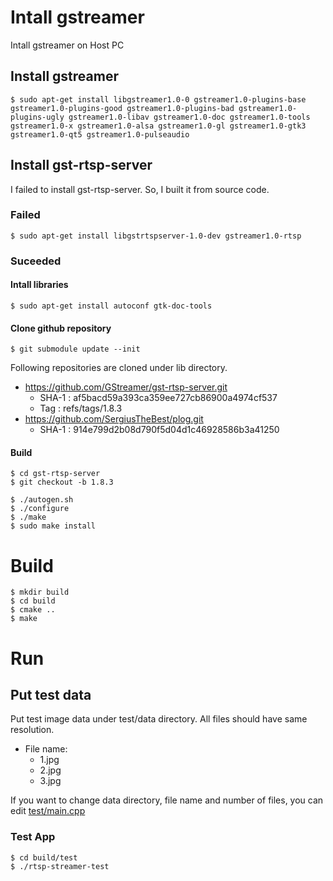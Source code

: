 # Intall gstreamer
Intall gstreamer on Host PC

## Install gstreamer
```
$ sudo apt-get install libgstreamer1.0-0 gstreamer1.0-plugins-base gstreamer1.0-plugins-good gstreamer1.0-plugins-bad gstreamer1.0-plugins-ugly gstreamer1.0-libav gstreamer1.0-doc gstreamer1.0-tools gstreamer1.0-x gstreamer1.0-alsa gstreamer1.0-gl gstreamer1.0-gtk3 gstreamer1.0-qt5 gstreamer1.0-pulseaudio
```
## Install gst-rtsp-server
I failed to install gst-rtsp-server. So, I built it from source code.

### Failed
```
$ sudo apt-get install libgstrtspserver-1.0-dev gstreamer1.0-rtsp
```

### Suceeded
#### Intall libraries
```
$ sudo apt-get install autoconf gtk-doc-tools
```

#### Clone github repository
```
$ git submodule update --init
```

Following repositories are cloned under lib directory.
- https://github.com/GStreamer/gst-rtsp-server.git
    - SHA-1 : af5bacd59a393ca359ee727cb86900a4974cf537
    - Tag : refs/tags/1.8.3
- https://github.com/SergiusTheBest/plog.git
    - SHA-1 : 914e799d2b08d790f5d04d1c46928586b3a41250

#### Build
```
$ cd gst-rtsp-server
$ git checkout -b 1.8.3 

$ ./autogen.sh
$ ./configure
$ ./make
$ sudo make install
```

# Build
```
$ mkdir build
$ cd build
$ cmake ..
$ make
```

# Run
## Put test data
Put test image data under test/data directory.
All files should have same resolution.
- File name:
    - 1.jpg
    - 2.jpg
    - 3.jpg

If you want to change data directory, file name and number of files, you can edit [test/main.cpp](test/main.cpp)

### Test App
```
$ cd build/test
$ ./rtsp-streamer-test
```
